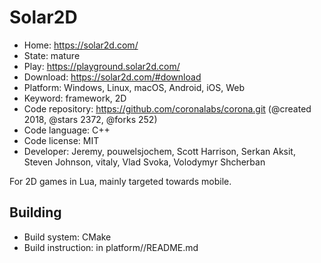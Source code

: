 # Solar2D

- Home: https://solar2d.com/
- State: mature
- Play: https://playground.solar2d.com/
- Download: https://solar2d.com/#download
- Platform: Windows, Linux, macOS, Android, iOS, Web
- Keyword: framework, 2D
- Code repository: https://github.com/coronalabs/corona.git (@created 2018, @stars 2372, @forks 252)
- Code language: C++
- Code license: MIT
- Developer: Jeremy, pouwelsjochem, Scott Harrison, Serkan Aksit, Steven Johnson, vitaly, Vlad Svoka, Volodymyr Shcherban

For 2D games in Lua, mainly targeted towards mobile.

## Building

- Build system: CMake
- Build instruction: in platform/<platform>/README.md
